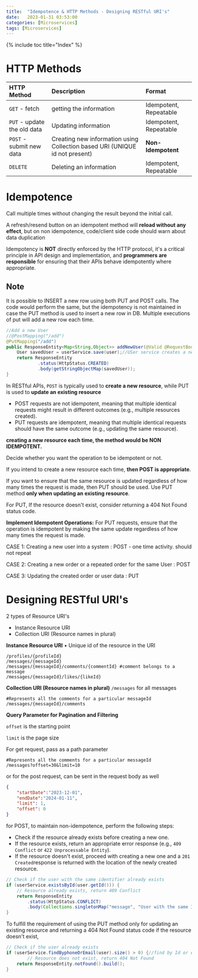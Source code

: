 ```yaml
---
title:  "Idempotence & HTTP Methods - Designing RESTful URI's"
date:   2023-01-31 03:53:00
categories: [Microservices]
tags: [Microservices]
---
```

{% include toc title="Index" %}

# HTTP Methods

| HTTP Method                 | Description                                                                  | Format                 |
|:----------------------------|:-----------------------------------------------------------------------------|:-----------------------| 
| `GET` - fetch               | getting the information                                                      | Idempotent, Repeatable |
| `PUT` - update the old data | Updating  information                                                        | Idempotent, Repeatable |
| `POST` -  submit new data   | Creating new information using Collection based URI (UNIQUE id not present)  | **Non-Idempotent**     |
| `DELETE`                    | Deleting an information                                                      | Idempotent, Repeatable |


# **Idempotence**

Call multiple times without changing the result beyond the initial call.  

A refresh/resend button on an idempotent method will **reload without any effect**, but on non idempotence, 
code/client side code should warn about data duplication

Idempotency is **NOT** directly enforced by the HTTP protocol, it's a critical principle in API design and 
implementation, and **programmers are responsible** for ensuring that their APIs behave idempotently where appropriate.

## Note
It is possible to INSERT a new row using both PUT and POST calls. The code would perform the same, but the idempotency 
is not maintained in case the PUT method is used to insert a new row in DB. Multiple executions of put will add a new row each time.

```java
//Add a new User
//@PostMapping("/add")
@PutMapping("/add")
public ResponseEntity<Map<String,Object>> addNewUser(@Valid @RequestBody User user){
    User savedUser = userService.save(user);//USer service creates a new Id for new request and save a new record
    return ResponseEntity
            .status(HttpStatus.CREATED)
            .body(getStringObjectMap(savedUser));
}
```

In RESTful APIs, `POST` is typically used to **create a new resource**, while PUT is used to **update an existing resource**

* POST requests are not idempotent, meaning that multiple identical requests might result in different outcomes (e.g., multiple resources created).
* PUT requests are idempotent, meaning that multiple identical requests should have the same outcome (e.g., updating the same resource).

**creating a new resource each time, the method would be NON IDEMPOTENT.**

Decide whether you want the operation to be idempotent or not. 

If you intend to create a new resource each time, **then POST is appropriate**.

If you want to ensure that the same resource is updated regardless of how many times the request is made, then PUT should be used.
Use PUT method **only when updating an existing resource**. 

For PUT, If the resource doesn't exist, consider returning a 404 Not Found status code.

**Implement Idempotent Operations:**
For PUT requests, ensure that the operation is idempotent by making the same update regardless of how many times the request is made.


CASE 1: Creating a new user into a system : POST - one time activity. should not repeat

CASE 2: Creating a new order or a repeated order for the same User : POST

CASE 3: Updating the created order or user data : PUT


# Designing RESTful URI's

2 types of Resource URI's

* Instance Resource URI
* Collection URI (Resource names in plural)

**Instance Resource URI**
• Unique id of the resource in the URI


```shell
/profiles/{profileId}
/messages/{messageId}
/messages/{messageId}/comments/{commentId} #comment belongs to a message
/messages/{messageId}/likes/{likeId}
```


**Collection URI (Resource names in plural)**
`/messages` for all messages

```shell
#Represents all the comments for a particular messageId 
/messages/{messageId}/comments
```

**Query Parameter for Pagination and Filtering**

`offset` is the starting point 

`limit` is the page size

For get request, pass as a path parameter
```shell
#Represents all the comments for a particular messageId 
/messages?offset=30&limit=10
```

or for the post request, can be sent in the request body as well
```json
{
    "startDate":"2023-12-01",
    "endDate":"2024-01-11",
    "limit": 1,
    "offset": 0
}
```

for POST, to maintain non-idempotence, perform the following steps:

- Check if the resource already exists before creating a new one.
- If the resource exists, return an appropriate error response (e.g., `409 Conflict` or `422 Unprocessable Entity`).
- If the resource doesn't exist, proceed with creating a new one and a `201 Created`response is returned with the location of the newly created resource.

```java
// Check if the user with the same identifier already exists
if (userService.existsById(user.getId())) {
    // Resource already exists, return 409 Conflict
    return ResponseEntity
        .status(HttpStatus.CONFLICT)
        .body(Collections.singletonMap("message", "User with the same ID already exists"));
}
```

To fulfill the requirement of using the PUT method only for updating an existing resource and 
returning a 404 Not Found status code if the resource doesn't exist,

```java
// Check if the user already exists
if (userService.findByphoneOrEmail(user).size() > 0) {//find by Id or email or phone or any other pseudo primary key
        // Resource does not exist, return 404 Not Found
	return ResponseEntity.notFound().build();
}
```
